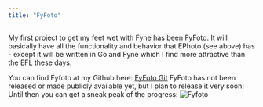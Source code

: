 ```yaml
---
title: "FyFoto"
---
```

My first project to get my feet wet with Fyne has been FyFoto.  It will basically have all the functionality and behavior that EPhoto (see above) has - except it will be written in Go and Fyne which I find
more attractive than the EFL these days.

You can find Fyfoto at my Github here: [FyFoto Git](https://github.com/okratitan/fyfoto.git)
FyFoto has not been released or made publicly available yet, but I plan to release it very soon!  Until then you can get a sneak peak of the progress:
![Fyfoto](/images/fyfoto1.jpg "FyFoto")